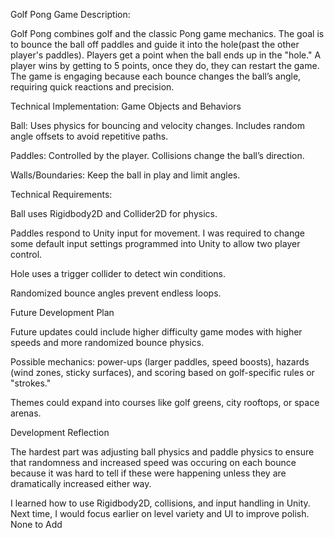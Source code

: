 Golf Pong
Game Description:

Golf Pong combines golf and the classic Pong game mechanics. The goal is to bounce the ball off paddles and guide it into the hole(past the other player's paddles). Players get a point when the ball ends up in the "hole." A player wins by getting to 5 points, once they do, they can restart the game. The game is engaging because each bounce changes the ball’s angle, requiring quick reactions and precision.

Technical Implementation:
Game Objects and Behaviors

Ball: Uses physics for bouncing and velocity changes. Includes random angle offsets to avoid repetitive paths.

Paddles: Controlled by the player. Collisions change the ball’s direction.

Walls/Boundaries: Keep the ball in play and limit angles.

Technical Requirements:

Ball uses Rigidbody2D and Collider2D for physics.

Paddles respond to Unity input for movement. I was required to change some default input settings programmed into Unity to allow two player control. 

Hole uses a trigger collider to detect win conditions.

Randomized bounce angles prevent endless loops.

Future Development Plan

Future updates could include higher difficulty game modes with higher speeds and more randomized bounce physics.

Possible mechanics: power-ups (larger paddles, speed boosts), hazards (wind zones, sticky surfaces), and scoring based on golf-specific rules or "strokes."

Themes could expand into courses like golf greens, city rooftops, or space arenas.

Development Reflection

The hardest part was adjusting ball physics and paddle physics to ensure that randomness and increased speed was occuring on each bounce because it was hard to tell if these were happening unless they are dramatically increased either way.

I learned how to use Rigidbody2D, collisions, and input handling in Unity. Next time, I would focus earlier on level variety and UI to improve polish.
None to Add

